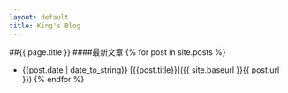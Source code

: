 ```yaml
---
layout: default
title: King's Blog
---
```

##{{ page.title }}
####最新文章
{% for post in site.posts %}
- {{post.date | date_to_string}} [{{post.title}}]({{ site.baseurl }}{{ post.url }})
{% endfor %}

